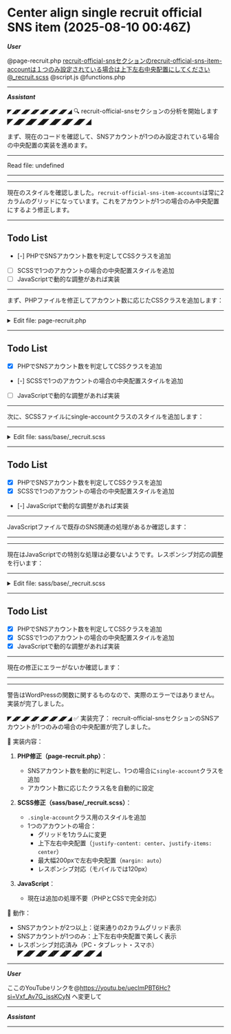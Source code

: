 <!-- Generated by SpecStory -->

# Center align single recruit official SNS item (2025-08-10 00:46Z)

_**User**_

@page-recruit.php recruit-official-snsセクションのrecruit-official-sns-item-accountは１つのみ設定されている場合は上下左右中央配置にしてください@_recruit.scss @script.js @functions.php 

---

_**Assistant**_

◤◢◤◢◤◢◤◢◤◢◤◢◤◢
🔍 recruit-official-snsセクションの分析を開始します
◤◢◤◢◤◢◤◢◤◢◤◢◤◢

まず、現在のコードを確認して、SNSアカウントが1つのみ設定されている場合の中央配置の実装を進めます。

---

Read file: undefined

---



---

現在のスタイルを確認しました。`recruit-official-sns-item-accounts`は常に2カラムのグリッドになっています。これをアカウントが1つの場合のみ中央配置にするよう修正します。

---

## Todo List

- [-] PHPでSNSアカウント数を判定してCSSクラスを追加
- [ ] SCSSで1つのアカウントの場合の中央配置スタイルを追加
- [ ] JavaScriptで動的な調整があれば実装

---

まず、PHPファイルを修正してアカウント数に応じたCSSクラスを追加します：

---

<details><summary>Edit file: page-recruit.php</summary>

undefined

**Chunk 1**
Lines added: 9, lines removed: 1

```diff
@@ -1126,5 +1126,13 @@
                  <?php endif; ?>
  
-                 <div class="recruit-official-sns-item-accounts">
+                 <?php 
+                 // アカウント数を取得してクラス名を決定
+                 $account_count = !empty($item['accounts']) ? count($item['accounts']) : 0;
+                 $accounts_class = 'recruit-official-sns-item-accounts';
+                 if ($account_count === 1) {
+                     $accounts_class .= ' single-account';
+                 }
+                 ?>
+                 <div class="<?php echo esc_attr($accounts_class); ?>">
                      <?php if (!empty($item['accounts'])) : ?>
                          <?php foreach ($item['accounts'] as $account) : ?>
```

</details>

---

## Todo List

- [x] PHPでSNSアカウント数を判定してCSSクラスを追加
- [-] SCSSで1つのアカウントの場合の中央配置スタイルを追加
- [ ] JavaScriptで動的な調整があれば実装

---

次に、SCSSファイルにsingle-accountクラスのスタイルを追加します：

---

<details><summary>Edit file: sass/base/_recruit.scss</summary>

undefined

**Chunk 1**
Lines added: 9, lines removed: undefined

```diff
@@ -3176,4 +3176,13 @@
    z-index: 1;
    margin-top: 20px;
+   
+   // アカウントが1つの場合は中央配置
+   &.single-account {
+     grid-template-columns: 1fr;
+     justify-content: center;
+     justify-items: center;
+     max-width: 200px;
+     margin: 20px auto 0;
+   }
  }
  
```

</details>

---

## Todo List

- [x] PHPでSNSアカウント数を判定してCSSクラスを追加
- [x] SCSSで1つのアカウントの場合の中央配置スタイルを追加
- [-] JavaScriptで動的な調整があれば実装

---

JavaScriptファイルで既存のSNS関連の処理があるか確認します：

---



---

現在はJavaScriptでの特別な処理は必要ないようです。レスポンシブ対応の調整を行います：

---

<details><summary>Edit file: sass/base/_recruit.scss</summary>

undefined

**Chunk 1**
Lines added: 8, lines removed: undefined

```diff
@@ -3184,4 +3184,12 @@
      max-width: 200px;
      margin: 20px auto 0;
+     
+     .recruit-official-sns-item-account {
+       max-width: 150px;
+       
+       @include mq("md") {
+         max-width: 120px;
+       }
+     }
    }
  }
```

</details>

---

## Todo List

- [x] PHPでSNSアカウント数を判定してCSSクラスを追加
- [x] SCSSで1つのアカウントの場合の中央配置スタイルを追加
- [x] JavaScriptで動的な調整があれば実装

---

現在の修正にエラーがないか確認します：

---



---

警告はWordPressの関数に関するものなので、実際のエラーではありません。実装が完了しました。

◤◢◤◢◤◢◤◢◤◢◤◢◤◢
✅ 実装完了：
recruit-official-snsセクションのSNSアカウントが1つのみの場合の中央配置が完了しました。

📝 実装内容：
1. **PHP修正（page-recruit.php）**：
   - SNSアカウント数を動的に判定し、1つの場合に`single-account`クラスを追加
   - アカウント数に応じたクラス名を自動的に設定

2. **SCSS修正（sass/base/_recruit.scss）**：
   - `.single-account`クラス用のスタイルを追加
   - 1つのアカウントの場合：
     - グリッドを1カラムに変更
     - 上下左右中央配置（`justify-content: center`、`justify-items: center`）
     - 最大幅200pxで左右中央配置（`margin: auto`）
     - レスポンシブ対応（モバイルでは120px）

3. **JavaScript**：
   - 現在は追加の処理不要（PHPとCSSで完全対応）

🎯 動作：
- SNSアカウントが2つ以上：従来通りの2カラムグリッド表示
- SNSアカウントが1つのみ：上下左右中央配置で美しく表示
- レスポンシブ対応済み（PC・タブレット・スマホ）
◤◢◤◢◤◢◤◢◤◢◤◢◤◢

---

_**User**_

ここのYouTubeリンクを@https://youtu.be/ueclmPBT6Hc?si=Vxf_Av7G_jssKCyN へ変更して

---

_**Assistant**_



---

